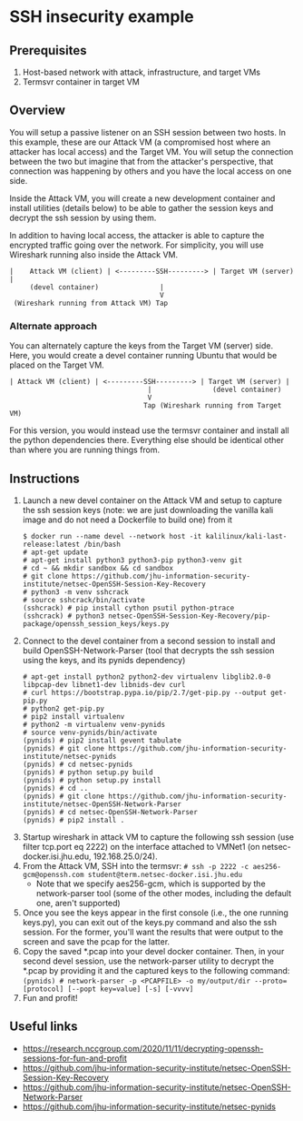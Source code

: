 # SSH insecurity example
## Prerequisites
1. Host-based network with attack, infrastructure, and target VMs
2. Termsvr container in target VM

## Overview
You will setup a passive listener on an SSH session between two hosts.  In this example, these are our Attack VM (a compromised host where an attacker has local access) and the Target VM.  You will setup the connection between the two but imagine that from the attacker's perspective, that connection was happening by others and you have the local access on one side.  

Inside the Attack VM, you will create a new development container and install utilities (details below) to be able to gather the session keys and decrypt the ssh session by using them.

In addition to having local access, the attacker is able to capture the encrypted traffic going over the network.  For simplicity, you will use Wireshark running also inside the Attack VM.
```
|    Attack VM (client) | <---------SSH---------> | Target VM (server) |
     (devel container)               |
                                     V
 (Wireshark running from Attack VM) Tap
```
### Alternate approach
You can alternately capture the keys from the Target VM (server) side.  Here, you would create a devel container running Ubuntu that would be placed on the Target VM.  
```
| Attack VM (client) | <---------SSH---------> | Target VM (server) |
                                  |               (devel container)
                                  V
                                 Tap (Wireshark running from Target VM)
```
For this version, you would instead use the termsvr container and install all the python dependencies there.  Everything else should be identical other than where you are running things from.
## Instructions
1. Launch a new devel container on the Attack VM and setup to capture the ssh session keys (note: we are just downloading the vanilla kali image and do not need a Dockerfile to build one) from it
    ```
    $ docker run --name devel --network host -it kalilinux/kali-last-release:latest /bin/bash 
    # apt-get update
    # apt-get install python3 python3-pip python3-venv git
    # cd ~ && mkdir sandbox && cd sandbox
    # git clone https://github.com/jhu-information-security-institute/netsec-OpenSSH-Session-Key-Recovery
    # python3 -m venv sshcrack
    # source sshcrack/bin/activate
    (sshcrack) # pip install cython psutil python-ptrace
    (sshcrack) # python3 netsec-OpenSSH-Session-Key-Recovery/pip-package/openssh_session_keys/keys.py
    ```
1. Connect to the devel container from a second session to install and build OpenSSH-Network-Parser (tool that decrypts the ssh session using the keys, and its pynids dependency)
    ```
    # apt-get install python2 python2-dev virtualenv libglib2.0-0 libpcap-dev libnet1-dev libnids-dev curl
    # curl https://bootstrap.pypa.io/pip/2.7/get-pip.py --output get-pip.py
    # python2 get-pip.py
    # pip2 install virtualenv
    # python2 -m virtualenv venv-pynids
    # source venv-pynids/bin/activate
    (pynids) # pip2 install gevent tabulate
    (pynids) # git clone https://github.com/jhu-information-security-institute/netsec-pynids
    (pynids) # cd netsec-pynids 
    (pynids) # python setup.py build
    (pynids) # python setup.py install
    (pynids) # cd ..
    (pynids) # git clone https://github.com/jhu-information-security-institute/netsec-OpenSSH-Network-Parser
    (pynids) # cd netsec-OpenSSH-Network-Parser
    (pynids) # pip2 install .
    ```
1. Startup wireshark in attack VM to capture the following ssh session (use filter tcp.port eq 2222) on the interface attached to VMNet1 (on netsec-docker.isi.jhu.edu, 192.168.25.0/24).
1. From the Attack VM, SSH into the termsvr: `# ssh -p 2222 -c aes256-gcm@openssh.com student@term.netsec-docker.isi.jhu.edu`
    * Note that we specify aes256-gcm, which is supported by the network-parser tool (some of the other modes, including the default one, aren't supported)
1. Once you see the keys appear in the first console (i.e., the one running keys.py), you can exit out of the keys.py command and also the ssh session.  For the former, you'll want the results that were output to the screen and save the pcap for the latter.
1. Copy the saved *.pcap into your devel docker container.  Then, in your second devel session, use the network-parser utility to decrypt the *.pcap by providing it and the captured keys to the following command: `(pynids) # network-parser -p <PCAPFILE> -o my/output/dir --proto=[protocol] [--popt key=value] [-s] [-vvvv]`
1. Fun and profit!

## Useful links
* https://research.nccgroup.com/2020/11/11/decrypting-openssh-sessions-for-fun-and-profit
* https://github.com/jhu-information-security-institute/netsec-OpenSSH-Session-Key-Recovery
* https://github.com/jhu-information-security-institute/netsec-OpenSSH-Network-Parser
* https://github.com/jhu-information-security-institute/netsec-pynids
